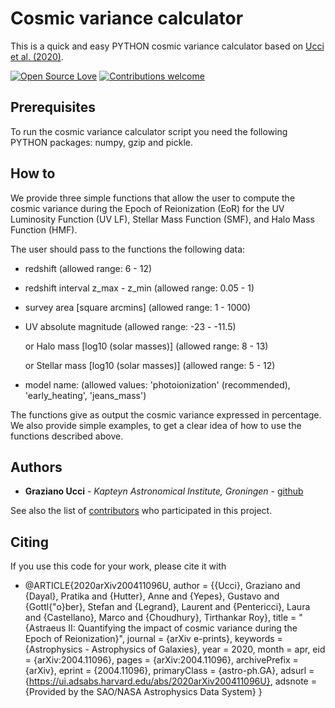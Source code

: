# Cosmic variance calculator
This is a quick and easy PYTHON cosmic variance calculator based on [Ucci et al. (2020)](https://arxiv.org/abs/2004.11096).

[![Open Source Love](https://badges.frapsoft.com/os/v1/open-source.svg?v=103)](https://opensource.org/licenses/Apache-2.0) [![Contributions welcome](https://img.shields.io/badge/contributions-welcome-brightgreen.svg?style=flat)](https://github.com/grazianoucci/cosmic_variance/graphs/contributors)

## Prerequisites
To run the cosmic variance calculator script you need the following PYTHON packages: numpy, gzip and pickle.

## How to
We provide three simple functions that allow the user to compute the cosmic variance during the Epoch of Reionization (EoR) for the UV Luminosity Function (UV LF), Stellar Mass Function (SMF), and Halo Mass Function (HMF).

The user should pass to the functions the following data:
- redshift (allowed range: 6 - 12)
- redshift interval z_max - z_min (allowed range: 0.05 - 1)
- survey area [square arcmins] (allowed range: 1 - 1000)
- UV absolute magnitude (allowed range: -23 - -11.5)

  or
  Halo mass [log10 (solar masses)] (allowed range: 8 - 13)
  
  or
  Stellar mass [log10 (solar masses)] (allowed range: 5 - 12)
- model name: (allowed values: 'photoionization' (recommended), 'early_heating', 'jeans_mass')

The functions give as output the cosmic variance expressed in percentage.
We also provide simple examples, to get a clear idea of how to use the functions described above.

## Authors
* **Graziano Ucci** - *Kapteyn Astronomical Institute, Groningen* - [github](https://github.com/grazianoucci)

See also the list of [contributors](https://github.com/grazianoucci/cosmic_variance/contributors) who participated in this project.

## Citing
If you use this code for your work, please cite it with
* @ARTICLE{2020arXiv200411096U,
       author = {{Ucci}, Graziano and {Dayal}, Pratika and {Hutter}, Anne and {Yepes}, Gustavo and {Gottl{\"o}ber}, Stefan and {Legrand}, Laurent and {Pentericci}, Laura and {Castellano}, Marco and {Choudhury}, Tirthankar Roy},
        title = "{Astraeus II: Quantifying the impact of cosmic variance during the Epoch of Reionization}",
      journal = {arXiv e-prints},
     keywords = {Astrophysics - Astrophysics of Galaxies},
         year = 2020,
        month = apr,
          eid = {arXiv:2004.11096},
        pages = {arXiv:2004.11096},
archivePrefix = {arXiv},
       eprint = {2004.11096},
 primaryClass = {astro-ph.GA},
       adsurl = {https://ui.adsabs.harvard.edu/abs/2020arXiv200411096U},
      adsnote = {Provided by the SAO/NASA Astrophysics Data System}
}
